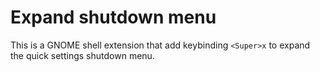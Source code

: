 # Expand shutdown menu

This is a GNOME shell extension that add keybinding `<Super>x` to expand the quick settings shutdown menu.